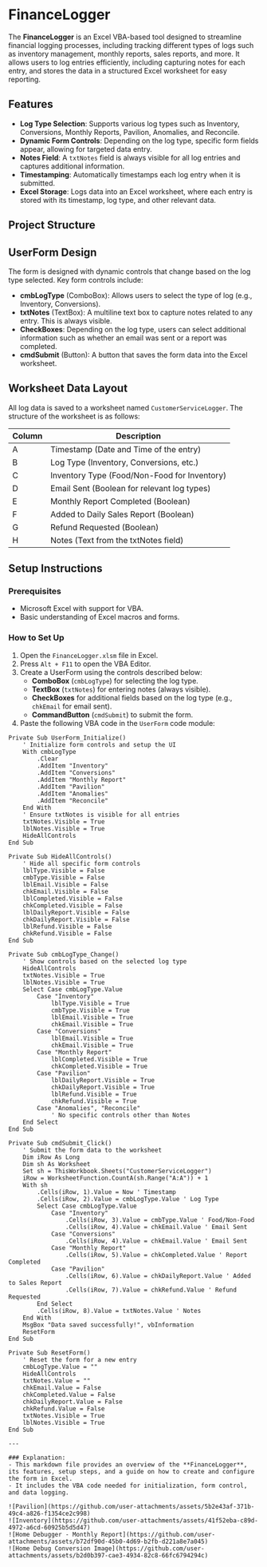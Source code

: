 # FinanceLogger

The **FinanceLogger** is an Excel VBA-based tool designed to streamline financial logging processes, including tracking different types of logs such as inventory management, monthly reports, sales reports, and more. It allows users to log entries efficiently, including capturing notes for each entry, and stores the data in a structured Excel worksheet for easy reporting.

## Features

- **Log Type Selection**: Supports various log types such as Inventory, Conversions, Monthly Reports, Pavilion, Anomalies, and Reconcile.
- **Dynamic Form Controls**: Depending on the log type, specific form fields appear, allowing for targeted data entry.
- **Notes Field**: A `txtNotes` field is always visible for all log entries and captures additional information.
- **Timestamping**: Automatically timestamps each log entry when it is submitted.
- **Excel Storage**: Logs data into an Excel worksheet, where each entry is stored with its timestamp, log type, and other relevant data.

## Project Structure


## UserForm Design

The form is designed with dynamic controls that change based on the log type selected. Key form controls include:

- **cmbLogType** (ComboBox): Allows users to select the type of log (e.g., Inventory, Conversions).
- **txtNotes** (TextBox): A multiline text box to capture notes related to any entry. This is always visible.
- **CheckBoxes**: Depending on the log type, users can select additional information such as whether an email was sent or a report was completed.
- **cmdSubmit** (Button): A button that saves the form data into the Excel worksheet.

## Worksheet Data Layout

All log data is saved to a worksheet named `CustomerServiceLogger`. The structure of the worksheet is as follows:

| Column | Description                                  |
|--------|----------------------------------------------|
| A      | Timestamp (Date and Time of the entry)       |
| B      | Log Type (Inventory, Conversions, etc.)      |
| C      | Inventory Type (Food/Non-Food for Inventory) |
| D      | Email Sent (Boolean for relevant log types)  |
| E      | Monthly Report Completed (Boolean)           |
| F      | Added to Daily Sales Report (Boolean)        |
| G      | Refund Requested (Boolean)                   |
| H      | Notes (Text from the txtNotes field)         |

## Setup Instructions

### Prerequisites

- Microsoft Excel with support for VBA.
- Basic understanding of Excel macros and forms.

### How to Set Up

1. Open the `FinanceLogger.xlsm` file in Excel.
2. Press `Alt + F11` to open the VBA Editor.
3. Create a UserForm using the controls described below:
    - **ComboBox** (`cmbLogType`) for selecting the log type.
    - **TextBox** (`txtNotes`) for entering notes (always visible).
    - **CheckBoxes** for additional fields based on the log type (e.g., `chkEmail` for email sent).
    - **CommandButton** (`cmdSubmit`) to submit the form.
4. Paste the following VBA code in the `UserForm` code module:

```vba
Private Sub UserForm_Initialize()
    ' Initialize form controls and setup the UI
    With cmbLogType
        .Clear
        .AddItem "Inventory"
        .AddItem "Conversions"
        .AddItem "Monthly Report"
        .AddItem "Pavilion"
        .AddItem "Anomalies"
        .AddItem "Reconcile"
    End With
    ' Ensure txtNotes is visible for all entries
    txtNotes.Visible = True
    lblNotes.Visible = True
    HideAllControls
End Sub

Private Sub HideAllControls()
    ' Hide all specific form controls
    lblType.Visible = False
    cmbType.Visible = False
    lblEmail.Visible = False
    chkEmail.Visible = False
    lblCompleted.Visible = False
    chkCompleted.Visible = False
    lblDailyReport.Visible = False
    chkDailyReport.Visible = False
    lblRefund.Visible = False
    chkRefund.Visible = False
End Sub

Private Sub cmbLogType_Change()
    ' Show controls based on the selected log type
    HideAllControls
    txtNotes.Visible = True
    lblNotes.Visible = True
    Select Case cmbLogType.Value
        Case "Inventory"
            lblType.Visible = True
            cmbType.Visible = True
            lblEmail.Visible = True
            chkEmail.Visible = True
        Case "Conversions"
            lblEmail.Visible = True
            chkEmail.Visible = True
        Case "Monthly Report"
            lblCompleted.Visible = True
            chkCompleted.Visible = True
        Case "Pavilion"
            lblDailyReport.Visible = True
            chkDailyReport.Visible = True
            lblRefund.Visible = True
            chkRefund.Visible = True
        Case "Anomalies", "Reconcile"
            ' No specific controls other than Notes
    End Select
End Sub

Private Sub cmdSubmit_Click()
    ' Submit the form data to the worksheet
    Dim iRow As Long
    Dim sh As Worksheet
    Set sh = ThisWorkbook.Sheets("CustomerServiceLogger")
    iRow = WorksheetFunction.CountA(sh.Range("A:A")) + 1
    With sh
        .Cells(iRow, 1).Value = Now ' Timestamp
        .Cells(iRow, 2).Value = cmbLogType.Value ' Log Type
        Select Case cmbLogType.Value
            Case "Inventory"
                .Cells(iRow, 3).Value = cmbType.Value ' Food/Non-Food
                .Cells(iRow, 4).Value = chkEmail.Value ' Email Sent
            Case "Conversions"
                .Cells(iRow, 4).Value = chkEmail.Value ' Email Sent
            Case "Monthly Report"
                .Cells(iRow, 5).Value = chkCompleted.Value ' Report Completed
            Case "Pavilion"
                .Cells(iRow, 6).Value = chkDailyReport.Value ' Added to Sales Report
                .Cells(iRow, 7).Value = chkRefund.Value ' Refund Requested
        End Select
        .Cells(iRow, 8).Value = txtNotes.Value ' Notes
    End With
    MsgBox "Data saved successfully!", vbInformation
    ResetForm
End Sub

Private Sub ResetForm()
    ' Reset the form for a new entry
    cmbLogType.Value = ""
    HideAllControls
    txtNotes.Value = ""
    chkEmail.Value = False
    chkCompleted.Value = False
    chkDailyReport.Value = False
    chkRefund.Value = False
    txtNotes.Visible = True
    lblNotes.Visible = True
End Sub

---

### Explanation:
- This markdown file provides an overview of the **FinanceLogger**, its features, setup steps, and a guide on how to create and configure the form in Excel.
- It includes the VBA code needed for initialization, form control, and data logging.
  
![Pavilion](https://github.com/user-attachments/assets/5b2e43af-371b-49c4-a826-f1354ce2c998)
![Inventory](https://github.com/user-attachments/assets/41f52eba-c89d-4972-a6cd-60925b5d5d47)
![Home Debugger - Monthly Report](https://github.com/user-attachments/assets/b72df90d-45b0-4d69-b2fb-d221a8e7a045)
![Home Debug Conversion Image](https://github.com/user-attachments/assets/b2d0b397-cae3-4934-82c8-66fc6794294c)
